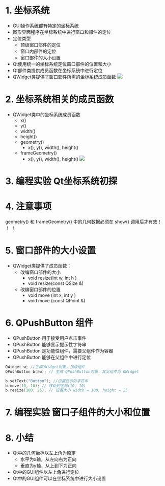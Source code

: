 # 1. 坐标系统
- GUI操作系统都有特定的坐标系统
- 图形界面程序在坐标系统中进行窗口和部件的定位
- 定位类型
    - 顶级窗口部件的定位
    - 窗口内部件的定位
    - 窗口部件的大小设置
- Qt使用统一的坐标系统定位窗口部件的位置和大小
- Qt部件类提供成员函数在坐标系统中进行定位
- QWidget类提供了窗口部件所需的坐标系统成员函数
![](vx_images/.png)

# 2. 坐标系统相关的成员函数
- QWidget类中的坐标系统成员函数
    - x()
    - y()
    - width()
    - height()
    - geometry()
        - x(), y(), width(), height()
    - frameGeometry()
        - x(), y(), width(), height()
![](vx_images/.png)

# 3. 编程实验 Qt坐标系统初探

# 4. 注意事项
geometry() 和 frameGeometry() 中的几何数据必须在 show() 调用后才有效！ ！ ！

# 5. 窗口部件的大小设置
- QWidget类提供了成员函数：
    - 改编窗口部件的大小
        - void resize(int w, int h )
        - void resize(const QSize &)
    - 改编窗口部件的位置
        - void move (int x, int y )
        - void move (const QPoint &)

# 6. QPushButton 组件
- QPushButton 用于接受用户点击事件
- QPushButton 能够显示提示性字符串
- QPushButton 是功能性组件，需要父组件作为容器
- QPushButton 能够在父组件中进行定位

```c
QWidget w; //生成QWidget对象，顶级组件
QPushButton b(&w); // 生成 QPushButton对象，其父组件为 QWidget

b.setText("Button"); //设置显示的字符串
b.move(10, 10); // 移动到坐标(10, 10)
b.resize(100, 25); // 设置大小 width = 100, height = 25
```

# 7. 编程实验 窗口子组件的大小和位置

# 8. 小结
- Qt中的几何坐标以左上角为原定
    - 水平为x轴，从左向右为正向 
    - 垂直为y轴，从上到下为正向
- Qt中的GUI组件以左上角进行定位
- Qt中的GUI组件可以在坐标系统中进行大小设置
